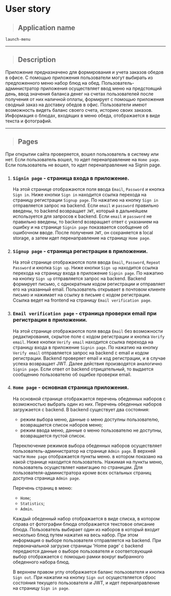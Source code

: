 # User story

> ## Application name

`launch-menu`

---

> ## Description

Приложение предназначено для формирования и учета заказов обедов в офисе.
С помощью приложения пользователи могут выбирать из предложенного меню набор блюд на обед. Пользователь-администратор приложения осуществляет ввод меню на предстоящий день, ввод значения баланса денег на счетах пользователей после получения от них наличной оплаты, формирует с помощью приложения сводный заказ на доставку обедов в офис. Пользователи имеют возможность видеть баланс своего счета, историю своих заказов. Информация о блюдах, входящих в меню обеда, отображается в виде текста и фотографий.

---

> ## Pages

При открытии сайта проверяется, вошел пользователь в систему или нет. Если пользователь вошел, то идет перенаправление на `Home page`. Если пользователь не вошел, то идет перенаправление на Signin page.

1.  ### `Signin page` - страница входа в приложение.
    На этой странице отображаются поля ввода `Email`, `Password` и кнопка `Sign in`.
    Ниже кнопки `Sign in` находится ссылка перехода на страницу регистрации `Signup page`.
    По нажатию на кнопку `Sign in` отправляется запрос на backend. Если `email` и `password` правильно введены, то backend возвращает `JWT`, который в дальнейшем используется для запросов к backend. Если `email` и `password` не правильно введены, то backend возвращает ответ с указанием на ошибку и на странице `Signin page` показвается сообщение об ошибочном вводе. После получения `JWT`, он сохраняется в local storage, а затем идет перенаправление на страницу `Home page`.
2.  ### `Signup page` - страница регистрации в приложении.
    На этой странице отображаются поля ввода `Email`, `Password`, `Repeat Password` и кнопка `Sign up`.
    Ниже кнопки `Sign up` находится ссылка перехода на страницу входа в приложение `Signin page`.
    По нажатию на кнопку `Sign up` отправляется запрос на backend. Backend формирует письмо, с однократным кодом регистрации и отправляет его на указанный email. Пользователь открывает в почтовом клиенте письмо и нажимает на ссылку в письме с кодом регистрации. Ссылка ведет на frontend на страницу `Email verification page`.
3.  ### `Email verification page` - страница проверки email при регистрации в приложении.
    На этой странице отображаются поля ввода `Email` без возможности редактирования, скрытое поле с кодом регистрации и кнопка `Verify email`.
    Ниже кнопки `Verify email` находится ссылка перехода на страницу входа в приложение `Signin page`.
    По нажатию на кнопку `Verify email` отправляется запрос на backend с email и кодом регистрации. Backend проверяет email и код регистрации, и в случае успеха возвращает JWT. Далее действия производятся аналогично `Signin page`. Если ответ от backend отрицательный, то выдается сообщению пользователю об ощибке проверки email.
4.  ### `Home page` - основная страница приложения.

    На основной странице отображается перечень обеденных наборов с возможностью выбрать один из них. Перечень обеденных наборов загружается с backend.
    В backend существует два состояния:

    - режим выбора меню, данные о меню доступны пользователю, возвращается список наборов меню;
    - режим ввода меню, данные о меню пользователю не доступны, возвращается пустой список.

    Переключение режимов выбора обеденных наборов осуществляет пользователь-администратор на странице `Admin page`.
    В верхней части `Home page` отображается пункты меню. в котором показано на какой странице находится пользователь. Нажимая на пункты меню, пользователь осуществляет навигацию по страницам. Для пользователя-администратора кроме всех остальных страниц доступна страница `Admin page`.

    Перечень страниц в меню:

    - `Home`;
    - `Statistics`;
    - `Admin`.

    Каждый обеденный набор отображается в виде списка, в котором справа от фотографии блюда отображается текстовое описание блюда. Пользователь выбирает один из наборов в который входит несколько блюд путем нажатия на весь набор. При этом информация о выборе пользователя отправляется на backend. При первоначальной загрузке страницы 'Home page' с backend передаются данные о выборе пользователя и соответсвующий выбор отображается с помощью рамки вокруг выбранного обеденного набора блюд.

    В верхнем правом углу отображается баланс пользователя и кнопка `Sign out`. При нажатии на кнопку `Sign out` осуществляется сброс состояния текущего пользователя и JWT, и идет перенаправление на страницу `Sign in page`.
